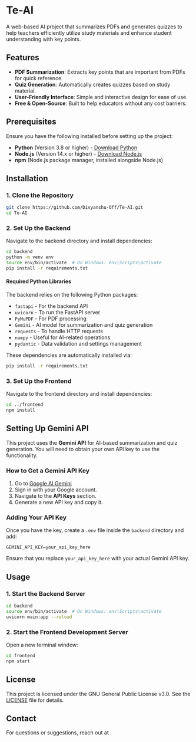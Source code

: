 # Te-AI

A web-based AI project that summarizes PDFs and generates quizzes to help teachers efficiently utilize study materials and enhance student understanding with key points.

## Features

- **PDF Summarization**: Extracts key points that are important from PDFs for quick reference.
- **Quiz Generation**: Automatically creates quizzes based on study material.
- **User-Friendly Interface**: Simple and interactive design for ease of use.
- **Free & Open-Source**: Built to help educators without any cost barriers.

## Prerequisites

Ensure you have the following installed before setting up the project:

- **Python** (Version 3.8 or higher) - [Download Python](https://www.python.org/)
- **Node.js** (Version 14.x or higher) - [Download Node.js](https://nodejs.org/)
- **npm** (Node.js package manager, installed alongside Node.js)

## Installation

### 1. Clone the Repository
```bash
git clone https://github.com/Divyanshu-Off/Te-AI.git
cd Te-AI
```

### 2. Set Up the Backend
Navigate to the backend directory and install dependencies:
```bash
cd backend
python -m venv env
source env/bin/activate  # On Windows: env\Scripts\activate
pip install -r requirements.txt
```

#### Required Python Libraries
The backend relies on the following Python packages:
- `fastapi` - For the backend API
- `uvicorn` - To run the FastAPI server
- `PyMuPDF` - For PDF processing
- `Gemini` - AI model for summarization and quiz generation
- `requests` - To handle HTTP requests
- `numpy` - Useful for AI-related operations
- `pydantic` - Data validation and settings management

These dependencies are automatically installed via:
```bash
pip install -r requirements.txt
```

### 3. Set Up the Frontend
Navigate to the frontend directory and install dependencies:
```bash
cd ../frontend
npm install
```

## Setting Up Gemini API
This project uses the **Gemini API** for AI-based summarization and quiz generation. You will need to obtain your own API key to use the functionality.

### How to Get a Gemini API Key
1. Go to [Google AI Gemini](https://ai.google.dev/)
2. Sign in with your Google account.
3. Navigate to the **API Keys** section.
4. Generate a new API key and copy it.

### Adding Your API Key
Once you have the key, create a `.env` file inside the `backend` directory and add:
```
GEMINI_API_KEY=your_api_key_here
```
Ensure that you replace `your_api_key_here` with your actual Gemini API key.

## Usage

### 1. Start the Backend Server
```bash
cd backend
source env/bin/activate  # On Windows: env\Scripts\activate
uvicorn main:app --reload
```

### 2. Start the Frontend Development Server
Open a new terminal window:
```bash
cd frontend
npm start
```

## License
This project is licensed under the GNU General Public License v3.0. See the [LICENSE](LICENSE) file for details.

## Contact
For questions or suggestions, reach out at [](divyanshuansh07@gmail.com).
